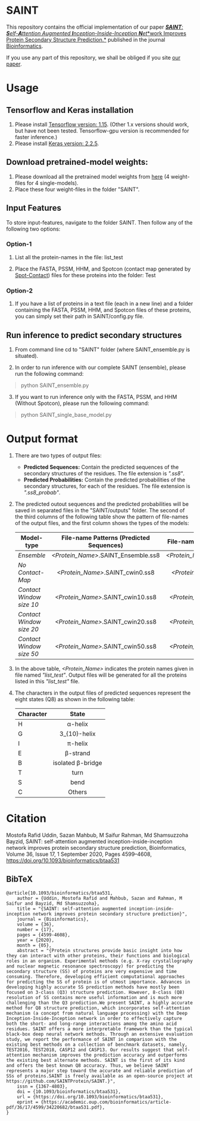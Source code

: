 
# SAINT
This repository contains the official implementation of our paper [***SAINT**: **S**elf-**A**ttention Augmented **I**nception-Inside-Inception **N**e**t**work Improves Protein Secondary Structure Prediction.*](https://doi.org/10.1093/bioinformatics/btaa531) published in the journal [Bioinformatics](https://doi.org/10.1093/bioinformatics/btaa531). 

If you use any part of this repository, we shall be obliged if you site [our paper](https://doi.org/10.1093/bioinformatics/btaa531).

# Usage
## Tensorflow and Keras installation
1. Please install [Tensorflow version: 1.15](https://www.tensorflow.org/install/gpu#older_versions_of_tensorflow). (Other 1.x versions should work, but have not been tested. Tensorflow-gpu version is recommended for faster inference.)
2. Please install [Keras version: 2.2.5](https://pypi.org/project/Keras/2.2.5/).

## Download pretrained-model weights:
1. Please download all the pretrained model weights from [here](https://drive.google.com/open?id=1mjXUfz33asJHBorEeMU0kd1A-1WChRyR) (4 weight-files for 4 single-models).
2. Place these four weight-files in the folder "SAINT".

## Input Features
To store input-features, navigate to the folder SAINT. Then follow any of the following two options:
### Option-1
1. List all the protein-names in the file: list_test

2. Place the FASTA, PSSM, HHM, and Spotcon (contact map generated by [Spot-Contact](https://sparks-lab.org/server/spot-contact/)) files for these proteins into the folder: Test

### Option-2
1. If you have a list of proteins in a text file (each in a new line) and a folder containing the FASTA, PSSM, HHM, and Spotcon files of these proteins, you can simply set their path in SAINT/config.py file.

## Run inference to predict secondary structures
1. From command line cd to "SAINT" folder (where SAINT_ensemble.py is situated).

2. In order to run inference with our complete SAINT (ensemble), please run the following command:

  > python SAINT_ensemble.py
  
3. If you want to run inference only with the FASTA, PSSM, and HHM (Without Spotcon), please run the following command:

  > python SAINT_single_base_model.py
  
# Output format
1. There are two types of output files: 
	- **Predicted Sequences:** Contain the predicted sequences of the secondary structures of the residues. The file extension is *".ss8"*.
	- **Predicted Probabilities:** Contain the predicted probabilities of the secondary structures, for each of the residues. The file extension is *".ss8_probab"*.
2. The predicted outout sequences and the predicted probabilities will be saved in separated files in the "SAINT/outputs" folder. The second of the third columns of the following table show the pattern of file-names of the output files, and the first column shows the types of the models: 

	| Model-type | File-name Patterns (Predicted Sequences) | File-name Patterns (Predicted Probabilities) |
	| -------------- |:--------------------------------------:|:--------------------------------------:|
	|*Ensemble*| *<Protein_Name>*.SAINT_Ensemble.ss8    | *<Protein_Name>*.SAINT_Ensemble.ss8_probab   |
	|*No Contact-Map*| *<Protein_Name>*.SAINT_cwin0.ss8    | *<Protein_Name>*.SAINT_cwin0.ss8_probab   |
	|*Contact Window size 10*| *<Protein_Name>*.SAINT_cwin10.ss8   | *<Protein_Name>*.SAINT_cwin10.ss8_probab   |
	|*Contact Window size 20*| *<Protein_Name>*.SAINT_cwin20.ss8   | *<Protein_Name>*.SAINT_cwin20.ss8_probab   |
	|*Contact Window size 50*| *<Protein_Name>*.SAINT_cwin50.ss8  | *<Protein_Name>*.SAINT_cwin50.ss8_probab  |
 3. In the above table, *<Protein_Name>* indicates the protein names given in file named *"list_test"*. Output files will be generated for all the proteins listed in this *"list_test"* file. 
 4. The characters in the output files of predicted sequences represent the eight states (Q8) as shown in the following table: 
 
 	|Character | State|
	| -------- |:----------:|
 	|H| α-helix |
	|G| 3_{10}-helix|
	|I| π-helix|
	|E| β-strand|
	|B| isolated β-bridge|
	|T| turn|
	|S| bend |
	|C| Others |
	
# Citation
Mostofa Rafid Uddin, Sazan Mahbub, M Saifur Rahman, Md Shamsuzzoha Bayzid, SAINT: self-attention augmented inception-inside-inception network improves protein secondary structure prediction, Bioinformatics, Volume 36, Issue 17, 1 September 2020, Pages 4599–4608, https://doi.org/10.1093/bioinformatics/btaa531

## BibTeX
```
@article{10.1093/bioinformatics/btaa531,
    author = {Uddin, Mostofa Rafid and Mahbub, Sazan and Rahman, M Saifur and Bayzid, Md Shamsuzzoha},
    title = "{SAINT: self-attention augmented inception-inside-inception network improves protein secondary structure prediction}",
    journal = {Bioinformatics},
    volume = {36},
    number = {17},
    pages = {4599-4608},
    year = {2020},
    month = {05},
    abstract = "{Protein structures provide basic insight into how they can interact with other proteins, their functions and biological roles in an organism. Experimental methods (e.g. X-ray crystallography and nuclear magnetic resonance spectroscopy) for predicting the secondary structure (SS) of proteins are very expensive and time consuming. Therefore, developing efficient computational approaches for predicting the SS of protein is of utmost importance. Advances in developing highly accurate SS prediction methods have mostly been focused on 3-class (Q3) structure prediction. However, 8-class (Q8) resolution of SS contains more useful information and is much more challenging than the Q3 prediction.We present SAINT, a highly accurate method for Q8 structure prediction, which incorporates self-attention mechanism (a concept from natural language processing) with the Deep Inception-Inside-Inception network in order to effectively capture both the short- and long-range interactions among the amino acid residues. SAINT offers a more interpretable framework than the typical black-box deep neural network methods. Through an extensive evaluation study, we report the performance of SAINT in comparison with the existing best methods on a collection of benchmark datasets, namely, TEST2016, TEST2018, CASP12 and CASP13. Our results suggest that self-attention mechanism improves the prediction accuracy and outperforms the existing best alternate methods. SAINT is the first of its kind and offers the best known Q8 accuracy. Thus, we believe SAINT represents a major step toward the accurate and reliable prediction of SSs of proteins.SAINT is freely available as an open-source project at https://github.com/SAINTProtein/SAINT.}",
    issn = {1367-4803},
    doi = {10.1093/bioinformatics/btaa531},
    url = {https://doi.org/10.1093/bioinformatics/btaa531},
    eprint = {https://academic.oup.com/bioinformatics/article-pdf/36/17/4599/34220682/btaa531.pdf},
}
```
